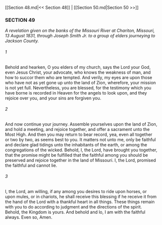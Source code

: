 [[Section 48.md|<< Section 48]]  |  [[Section 50.md|Section 50 >>]]

### SECTION 49

*A revelation given on the banks of the Missouri River at Chariton, Missouri, 13 August 1831, through Joseph Smith Jr. to a group of elders journeying to Jackson County.*

###### 1
Behold and hearken, O you elders of my church, says the Lord your God, even Jesus Christ, your advocate, who knows the weakness of man, and how to succor them who are tempted. And verily, my eyes are upon those who have not as yet gone up unto the land of Zion, wherefore, your mission is not yet full. Nevertheless, you are blessed, for the testimony which you have borne is recorded in Heaven for the angels to look upon, and they rejoice over you, and your sins are forgiven you.

###### 2
And now continue your journey. Assemble yourselves upon the land of Zion, and hold a meeting, and rejoice together, and offer a sacrament unto the Most High. And then you may return to bear record, yea, even all together or two by two, as seems best to you. It matters not unto me, only be faithful and declare glad tidings unto the inhabitants of the earth, or among the congregations of the wicked. Behold, I, the Lord, have brought you together, that the promise might be fulfilled that the faithful among you should be preserved and rejoice together in the land of Missouri. I, the Lord, promised the faithful and cannot lie.

###### 3
I, the Lord, am willing, if any among you desires to ride upon horses, or upon mules, or in chariots, he shall receive this blessing if he receive it from the hand of the Lord with a thankful heart in all things. These things remain with you to do according to judgment and the directions of the spirit. Behold, the Kingdom is yours. And behold and lo, I am with the faithful always. Even so, Amen.